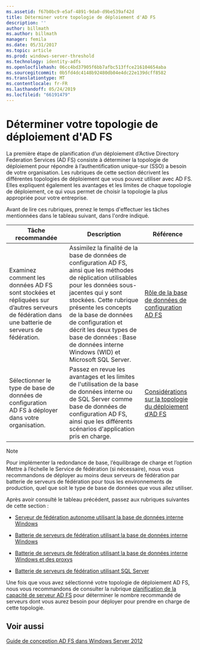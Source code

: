 ```yaml
---
ms.assetid: f67b0bc9-e5af-4891-9da0-d9be539af42d
title: Déterminer votre topologie de déploiement d'AD FS
description: ''
author: billmath
ms.author: billmath
manager: femila
ms.date: 05/31/2017
ms.topic: article
ms.prod: windows-server-threshold
ms.technology: identity-adfs
ms.openlocfilehash: 06cc4bd37905f6bb7afbc513ffce216104654aba
ms.sourcegitcommit: 0b5fd4dc4148b92480db04e4dc22e139dcff8582
ms.translationtype: MT
ms.contentlocale: fr-FR
ms.lasthandoff: 05/24/2019
ms.locfileid: "66191479"
---
```

# <a name="determine-your-ad-fs-deployment-topology"></a>Déterminer votre topologie de déploiement d'AD FS

La première étape de planification d’un déploiement d’Active Directory Federation Services \(AD FS\) consiste à déterminer la topologie de déploiement pour répondre à l’authentification unique\-sur \(SSO\) a besoin de votre organisation. Les rubriques de cette section décrivent les différentes topologies de déploiement que vous pouvez utiliser avec AD FS. Elles expliquent également les avantages et les limites de chaque topologie de déploiement, ce qui vous permet de choisir la topologie la plus appropriée pour votre entreprise.  
  
Avant de lire ces rubriques, prenez le temps d'effectuer les tâches mentionnées dans le tableau suivant, dans l'ordre indiqué.  
  
|Tâche recommandée|Description|Référence|  
|--------------------|---------------|-------------|  
|Examinez comment les données AD FS sont stockées et répliquées sur d’autres serveurs de fédération dans une batterie de serveurs de fédération.|Assimilez la finalité de la base de données de configuration AD FS, ainsi que les méthodes de réplication utilisables pour les données sous-jacentes qui y sont stockées. Cette rubrique présente les concepts de la base de données de configuration et décrit les deux types de base de données : Base de données interne Windows \(WID\) et Microsoft SQL Server.|[Rôle de la base de données de configuration AD FS](../../ad-fs/technical-reference/The-Role-of-the-AD-FS-Configuration-Database.md)|  
|Sélectionner le type de base de données de configuration AD FS à déployer dans votre organisation.|Passez en revue les avantages et les limites de l'utilisation de la base de données interne ou de SQL Server comme base de données de configuration AD FS, ainsi que les différents scénarios d'application pris en charge.|[Considérations sur la topologie du déploiement d’AD FS](AD-FS-Deployment-Topology-Considerations.md)|  
  
> [!NOTE]  
> Pour implémenter la redondance de base, l’équilibrage de charge et l’option Mettre à l’échelle le Service de fédération \(si nécessaire\), nous vous recommandons de déployer au moins deux serveurs de fédération par batterie de serveurs de fédération pour tous les environnements de production, quel que soit le type de base de données que vous allez utiliser.  
  
Après avoir consulté le tableau précédent, passez aux rubriques suivantes de cette section :  
  
-   [Serveur de fédération autonome utilisant la base de données interne Windows](Stand-Alone-Federation-Server-Using-WID.md)  
  
-   [Batterie de serveurs de fédération utilisant la base de données interne Windows](Federation-Server-Farm-Using-WID-2012.md)  
  
-   [Batterie de serveurs de fédération utilisant la base de données interne Windows et des proxys](Federation-Server-Farm-Using-WID-and-Proxies-2012.md)  
  
-   [Batterie de serveurs de fédération utilisant SQL Server](Federation-Server-Farm-Using-SQL-Server-2012.md)  
  
Une fois que vous avez sélectionné votre topologie de déploiement AD FS, nous vous recommandons de consulter la rubrique [planification de la capacité de serveur AD FS](Planning-for-AD-FS-Server-Capacity.md) pour déterminer le nombre recommandé de serveurs dont vous aurez besoin pour déployer pour prendre en charge de cette topologie.  
  
## <a name="see-also"></a>Voir aussi
[Guide de conception AD FS dans Windows Server 2012](AD-FS-Design-Guide-in-Windows-Server-2012.md)

